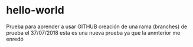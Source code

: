 # hello-world
Prueba para aprender a usar GITHUB
creación de una rama (branches) de prueba el 37/07/2018
esta es una nueva prueba
ya que la anmterior me enredó
